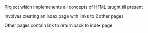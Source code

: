 Project which implemenents all concepts of HTML taught till present

Involves creating an index page with links to 2 other pages

Other pages contain link to return back to index page